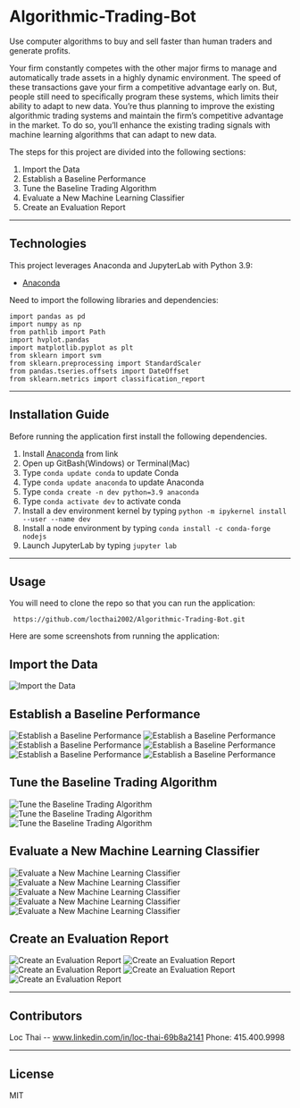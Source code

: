# Algorithmic-Trading-Bot
Use computer algorithms to buy and sell faster than human traders and generate profits.

Your firm constantly competes with the other major firms to manage and automatically trade assets in a highly dynamic environment. The speed of these transactions gave your firm a competitive advantage early on. But, people still need to specifically program these systems, which limits their ability to adapt to new data. You’re thus planning to improve the existing algorithmic trading systems and maintain the firm’s competitive advantage in the market. To do so, you’ll enhance the existing trading signals with machine learning algorithms that can adapt to new data.

The steps for this project are divided into the following sections:

1. Import the Data 
2. Establish a Baseline Performance
3. Tune the Baseline Trading Algorithm
4. Evaluate a New Machine Learning Classifier
5. Create an Evaluation Report


---

## Technologies

This project leverages Anaconda and JupyterLab with Python 3.9:

* [Anaconda](https://www.anaconda.com/products/individual) 

Need to import the following libraries and dependencies:

```
import pandas as pd
import numpy as np
from pathlib import Path
import hvplot.pandas
import matplotlib.pyplot as plt
from sklearn import svm
from sklearn.preprocessing import StandardScaler
from pandas.tseries.offsets import DateOffset
from sklearn.metrics import classification_report

```

---

## Installation Guide

Before running the application first install the following dependencies.

1. Install [Anaconda](https://www.anaconda.com/products/individual) from link 
2. Open up GitBash(Windows) or Terminal(Mac)
3. Type ```conda update conda``` to update Conda
4. Type ```conda update anaconda``` to update Anaconda
5. Type ```conda create -n dev python=3.9 anaconda```
6. Type ```conda activate dev``` to activate conda
7. Install a dev environment kernel by typing ```python -m ipykernel install --user --name dev```
8. Install a node environment by typing ```conda install -c conda-forge nodejs```
9. Launch JupyterLab by typing ```jupyter lab```


---

## Usage

You will need to clone the repo so that you can run the application:

```
 https://github.com/locthai2002/Algorithmic-Trading-Bot.git

```

Here are some screenshots from running the application:

## **Import the Data**

![Import the Data](images/1.png)

## **Establish a Baseline Performance**

![Establish a Baseline Performance](images/2.png)
![Establish a Baseline Performance](images/3.png)
![Establish a Baseline Performance](images/4.png)
![Establish a Baseline Performance](images/5.png)
![Establish a Baseline Performance](images/6.png)
![Establish a Baseline Performance](images/7.png)

## **Tune the Baseline Trading Algorithm**

![Tune the Baseline Trading Algorithm](images/8.png)
![Tune the Baseline Trading Algorithm](images/9.png)
![Tune the Baseline Trading Algorithm](images/10.png)

## **Evaluate a New Machine Learning Classifier**

![Evaluate a New Machine Learning Classifier](images/11.png)
![Evaluate a New Machine Learning Classifier](images/12.png)
![Evaluate a New Machine Learning Classifier](images/13.png)
![Evaluate a New Machine Learning Classifier](images/14.png)
![Evaluate a New Machine Learning Classifier](images/15.png)

## **Create an Evaluation Report**

![Create an Evaluation Report](images/11.png)
![Create an Evaluation Report](images/12.png)
![Create an Evaluation Report](images/13.png)
![Create an Evaluation Report](images/14.png)
![Create an Evaluation Report](images/15.png)


---

## Contributors

Loc Thai -- www.linkedin.com/in/loc-thai-69b8a2141
Phone: 415.400.9998

---

## License

MIT
